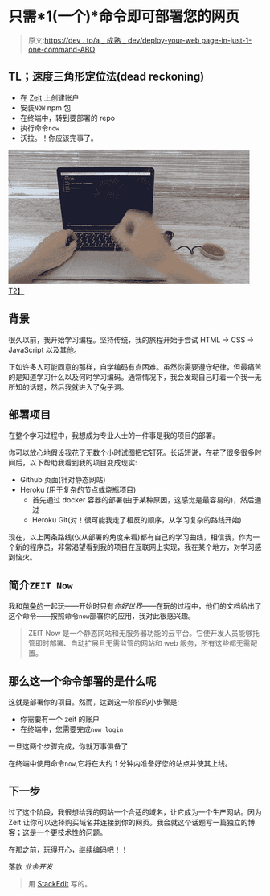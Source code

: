 # 只需*1(一个)*命令即可部署您的网页

> 原文:[https://dev . to/a _ 成熟 _ dev/deploy-your-web page-in-just-1-one-command-ABO](https://dev.to/a_mature_dev/deploy-your-webpage-in-just-1-one-command-abo)

## TL；速度三角形定位法(dead reckoning)

*   在 [Zeit](https://zeit.co/) 上创建账户
*   安装`NOW` npm 包
*   在终端中，转到要部署的 repo
*   执行命令`now`
*   沃拉。！你应该完事了。

[![Alt Text](img/f4d5c0bfda4c1ea1716b0f4bcf497726.png)T2】](https://i.giphy.com/media/3og0IAQG2BtR13joe4/giphy.gif)

## [](#background)背景

很久以前，我开始学习编程。坚持传统，我的旅程开始于尝试 HTML → CSS → JavaScript 以及其他。

正如许多人可能同意的那样，自学编码有点困难。虽然你需要遵守纪律，但最痛苦的是知道学习什么以及何时学习编码。通常情况下，我会发现自己盯着一个我一无所知的话题，然后我就进入了兔子洞。

## [](#deployment-of-projects)部署项目

在整个学习过程中，我想成为专业人士的一件事是我的项目的部署。

你可以放心地假设我花了无数个小时试图把它钉死。长话短说，在花了很多很多时间后，以下帮助我看到我的项目变成现实:

*   Github 页面(针对静态网站)
*   Heroku (用于复杂的节点或烧瓶项目)
    *   首先通过 docker 容器的部署(由于某种原因，这感觉是最容易的)，然后通过
    *   Heroku Git(对！很可能我走了相反的顺序，从学习复杂的路线开始)

现在，以上两条路线(仅从部署的角度来看)都有自己的学习曲线，相信我，作为一个新的程序员，非常渴望看到我的项目在互联网上实现，我在某个地方，对学习感到恼火。

## [](#introduction-to-raw-zeit-now-endraw-)简介`ZEIT Now`

我和[苗条的](https://svelte.dev/)一起玩——开始时只有*你好世界*——在玩的过程中，他们的文档给出了这个命令——按照命令`now`部署你的应用，我对此很感兴趣。

> ZEIT Now 是一个静态网站和无服务器功能的云平台。它使开发人员能够托管即时部署、自动扩展且无需监管的网站和 web 服务，所有这些都无需配置。

## [](#so-what-is-this-one-command-to-deploy)那么这一个命令部署的是什么呢

这就是部署你的项目。然而，达到这一阶段的小步骤是:

*   你需要有一个 zeit 的账户
*   在终端中，您需要完成`now login`

一旦这两个步骤完成，你就万事俱备了

在终端中使用命令`now`,它将在大约 1 分钟内准备好您的站点并使其上线。

## [](#next-steps)下一步

过了这个阶段，我很想给我的网站一个合适的域名，让它成为一个生产网站。因为 Zeit 让你可以选择购买域名并连接到你的网页。我会就这个话题写一篇独立的博客；这是一个更技术性的问题。

在那之前，玩得开心，继续编码吧！！

落款
*业余开发*

> 用 [StackEdit](https://stackedit.io/) 写的。